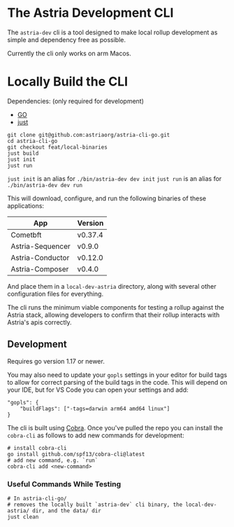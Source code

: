 # The Astria Development CLI

The `astria-dev` cli is a tool designed to make local rollup development as
simple and dependency free as possible.

Currently the cli only works on arm Macos.

# Locally Build the CLI

Dependencies: (only required for development)

- [GO](https://go.dev/doc/install)
- [just](https://github.com/casey/just)

```
git clone git@github.com:astriaorg/astria-cli-go.git
cd astria-cli-go
git checkout feat/local-binaries
just build
just init
just run
```

`just init` is an alias for `./bin/astria-dev dev init`
`just run` is an alias for `./bin/astria-dev dev run`

This will download, configure, and run the following binaries of these applications:

| App              | Version |
| ---------------- | ------- |
| Cometbft         | v0.37.4 |
| Astria-Sequencer | v0.9.0  |
| Astria-Conductor | v0.12.0 |
| Astria-Composer  | v0.4.0  |

And place them in a `local-dev-astria` directory, along with several other
configuration files for everything.

The cli runs the minimum viable components for testing a rollup against the
Astria stack, allowing developers to confirm that their rollup interacts with
Astria's apis correctly.

## Development

Requires go version 1.17 or newer.

You may also need to update your `gopls` settings in your editor for build tags to allow for
correct parsing of the build tags in the code. This will depend on your IDE, but
for VS Code you can open your settings and add:

```
"gopls": {
    "buildFlags": ["-tags=darwin arm64 amd64 linux"]
}
```

The cli is built using [Cobra](https://github.com/spf13/cobra). Once you've
pulled the repo you can install the `cobra-cli` as follows to add new commands
for development:

```
# install cobra-cli
go install github.com/spf13/cobra-cli@latest
# add new command, e.g. `run`
cobra-cli add <new-command>
```

### Useful Commands While Testing

```
# In astria-cli-go/
# removes the locally built `astria-dev` cli binary, the local-dev-astria/ dir, and the data/ dir
just clean
```
